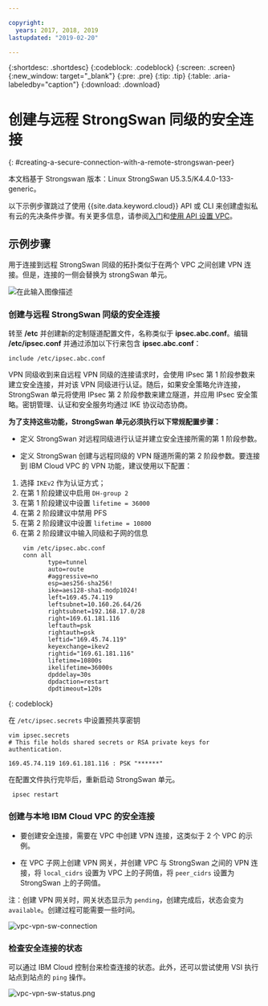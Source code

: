 ```yaml
---

copyright:
  years: 2017, 2018, 2019
lastupdated: "2019-02-20"

---
```


{:shortdesc: .shortdesc}
{:codeblock: .codeblock}
{:screen: .screen}
{:new_window: target="_blank"}
{:pre: .pre}
{:tip: .tip}
{:table: .aria-labeledby="caption"}
{:download: .download}


# 创建与远程 StrongSwan 同级的安全连接
{: #creating-a-secure-connection-with-a-remote-strongswan-peer}

本文档基于 Strongswan 版本：Linux StrongSwan U5.3.5/K4.4.0-133-generic。

以下示例步骤跳过了使用 {{site.data.keyword.cloud}} API 或 CLI 来创建虚拟私有云的先决条件步骤。有关更多信息，请参阅[入门](https://{DomainName}/docs/infrastructure/vpc?topic=vpc-getting-started-with-ibm-cloud-virtual-private-cloud-infrastructure)和[使用 API 设置 VPC](https://{DomainName}/docs/infrastructure/vpc?topic=vpc-creating-a-vpc-using-the-rest-apis)。

## 示例步骤
用于连接到远程 StrongSwan 同级的拓扑类似于在两个 VPC 之间创建 VPN 连接。但是，连接的一侧会替换为 strongSwan 单元。

![在此输入图像描述](./images/vpc-vpn-sw-figure.png)

### 创建与远程 StrongSwan 同级的安全连接

转至 **/etc** 并创建新的定制隧道配置文件，名称类似于 **ipsec.abc.conf**。编辑 **/etc/ipsec.conf** 并通过添加以下行来包含 **ipsec.abc.conf**：

    include /etc/ipsec.abc.conf

VPN 同级收到来自远程 VPN 同级的连接请求时，会使用 IPsec 第 1 阶段参数来建立安全连接，并对该 VPN 同级进行认证。随后，如果安全策略允许连接，StrongSwan 单元将使用 IPsec 第 2 阶段参数来建立隧道，并应用 IPsec 安全策略。密钥管理、认证和安全服务均通过 IKE 协议动态协商。

**为了支持这些功能，StrongSwan 单元必须执行以下常规配置步骤：**

* 定义 StrongSwan 对远程同级进行认证并建立安全连接所需的第 1 阶段参数。

* 定义 StrongSwan 创建与远程同级的 VPN 隧道所需的第 2 阶段参数。要连接到 IBM Cloud VPC 的 VPN 功能，建议使用以下配置：

1. 选择 `IKEv2` 作为认证方式；
2. 在第 1 阶段建议中启用 `DH-group 2`
3. 在第 1 阶段建议中设置 `lifetime = 36000`
4. 在第 2 阶段建议中禁用 PFS
5. 在第 2 阶段建议中设置 `lifetime = 10800`
6. 在第 2 阶段建议中输入同级和子网的信息

```
    vim /etc/ipsec.abc.conf
    conn all
           type=tunnel
           auto=route
           #aggressive=no
           esp=aes256-sha256!
           ike=aes128-sha1-modp1024!
           left=169.45.74.119
           leftsubnet=10.160.26.64/26
           rightsubnet=192.168.17.0/28
           right=169.61.181.116
           leftauth=psk
           rightauth=psk
           leftid="169.45.74.119"
           keyexchange=ikev2
           rightid="169.61.181.116"
           lifetime=10800s
           ikelifetime=36000s
           dpddelay=30s
           dpdaction=restart
           dpdtimeout=120s
```
{: codeblock}

在 `/etc/ipsec.secrets` 中设置预共享密钥

```
vim ipsec.secrets
# This file holds shared secrets or RSA private keys for authentication.

169.45.74.119 169.61.181.116 : PSK "******"

```

在配置文件执行完毕后，重新启动 StrongSwan 单元。

```
 ipsec restart
```
### 创建与本地 IBM Cloud VPC 的安全连接

 + 要创建安全连接，需要在 VPC 中创建 VPN 连接，这类似于 2 个 VPC 的示例。

* 在 VPC 子网上创建 VPN 网关，并创建 VPC 与 StrongSwan 之间的 VPN 连接，将 `local_cidrs` 设置为 VPC 上的子网值，将 `peer_cidrs` 设置为 StrongSwan 上的子网值。

注：创建 VPN 网关时，网关状态显示为 `pending`，创建完成后，状态会变为 `available`。创建过程可能需要一些时间。

![vpc-vpn-sw-connection](./images/vpc-vpn-sw-connection.png)

### 检查安全连接的状态

可以通过 IBM Cloud 控制台来检查连接的状态。此外，还可以尝试使用 VSI 执行站点到站点的 `ping` 操作。

![vpc-vpn-sw-status.png](./images/vpc-vpn-sw-status.png)
